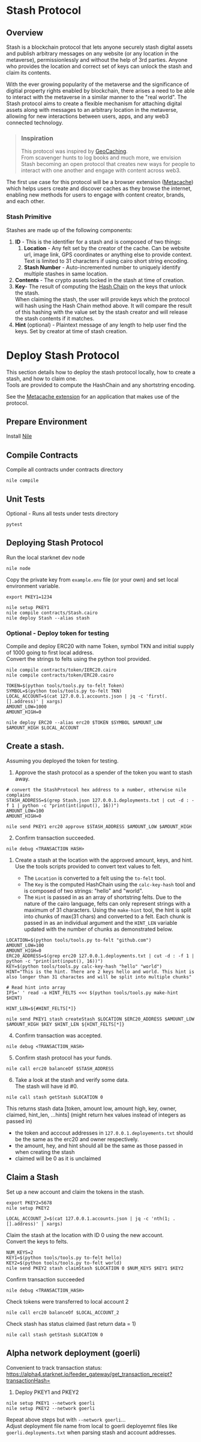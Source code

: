 # Stash Protocol

## Overview

Stash is a blockchain protocol that lets anyone securely stash digital assets and publish arbitrary messages on any website (or any location in the metaverse), permissionlessly and without the help of 3rd parties. Anyone who provides the location and correct set of keys can unlock the stash and claim its contents. 

With the ever growing popularity of the metaverse and the significance of digitial property rights enabled by blockchain, there arises a need to be able to interact with the metaverse in a similar manner to the "real world". The Stash protocol aims to create a flexible mechanism for attaching digital assets along with messages to an arbitrary location in the metaverse, allowing for new interactions between users, apps, and any web3 connected technology.    

> ### Inspiration
>
> This protocol was inspired by [GeoCaching](https://www.geocaching.com/play).  
> From scavenger hunts to log books and much more, we envision Stash becoming an open protocol that creates new ways for people to interact with one another and engage with content across web3. 


The first use case for this protocol will be a browser extension ([Metacache]()) which helps users create and discover caches as they browse the internet, enabling new methods for users to engage with content creator, brands, and each other. 

### Stash Primitive

Stashes are made up of the following components:

1. **ID** - This is the identifier for a stash and is composed of two things: 
    1. **Location** - Any felt set by the creator of the cache. Can be website url, image link, GPS coordinates or anything else to provide context. Text is limited to 31 characters if using cairo short string encoding. 
    2. **Stash Number** - Auto-incremented number to uniquely identify multiple stashes in same location.   
2. **Contents** - The crypto assets locked in the stash at time of creation. 
3. **Key**- The result of computing the [Hash Chain](https://github.com/starkware-libs/cairo-lang/blob/fc97bdd8322a7df043c87c371634b26c15ed6cee/src/starkware/cairo/common/hash_chain.cairo#L8) on the keys that unlock the stash.  
                When claiming the stash, the user will provide keys which the protocol will hash using the Hash Chain method above. It will compare the result of this hashing with the value set by the stash creator and will release the stash contents if it matches.  
4. **Hint** (optional) - Plaintext message of any length to help user find the keys. Set by creator at time of stash creation.
   

# Deploy Stash Protocol
This section details how to deploy the stash protocol locally, how to create a stash, and how to claim one.  
Tools are provided to compute the HashChain and any shortstring encoding.

See the [Metacache extension]() for an application that makes use of the protocol.


## Prepare Environment
Install [Nile](https://github.com/OpenZeppelin/nile)

## Compile Contracts
Compile all contracts under contracts directory  
```
nile compile
```  

## Unit Tests 
Optional - Runs all tests under tests directory  
```
pytest
```

## Deploying Stash Protocol
Run the local starknet dev node  
```
nile node
```

Copy the private key from `example.env` file (or your own) and set local environment variable.
```
export PKEY1=1234

nile setup PKEY1
nile compile contracts/Stash.cairo
nile deploy Stash --alias stash
```

### Optional - Deploy token for testing
Compile and deploy ERC20 with name Token, symbol TKN and initial supply of 1000 going to first local address.  
Convert the strings to felts using the python tool provided. 
```
nile compile contracts/token/IERC20.cairo
nile compile contracts/token/ERC20.cairo

TOKEN=$(python tools/tools.py to-felt Token)
SYMBOL=$(python tools/tools.py to-felt TKN)
LOCAL_ACCOUNT=$(cat 127.0.0.1.accounts.json | jq -c 'first(.[].address)' | xargs)
AMOUNT_LOW=1000
AMOUNT_HIGH=0

nile deploy ERC20 --alias erc20 $TOKEN $SYMBOL $AMOUNT_LOW $AMOUNT_HIGH $LOCAL_ACCOUNT
```

## Create a stash.
Assuming you deployed the token for testing.

1. Approve the stash protocol as a spender of the token you want to stash away.  
  
```
# convert the StashProtocol hex address to a number, otherwise nile complains
STASH_ADDRESS=$(grep Stash.json 127.0.0.1.deployments.txt | cut -d : -f 1 | python -c "print(int(input(), 16))")
AMOUNT_LOW=100
AMOUNT_HIGH=0

nile send PKEY1 erc20 approve $STASH_ADDRESS $AMOUNT_LOW $AMOUNT_HIGH
```  

2. Confirm transaction succeeded.  
```
nile debug <TRANSACTION HASH>
``` 

1. Create a stash at the location with the approved amount, keys, and hint.  
Use the tools scripts provided to convert text values to felt. 

   - The `Location` is converted to a felt using the `to-felt` tool.
   - The `Key` is the computed HashChain using the `calc-key-hash` tool and is composed of two strings: "hello" and "world".
   - The `Hint` is passed in as an array of shortstring felts. Due to the nature of the cairo language, felts can only represent strings with a maximum of 31 characters. Using the `make-hint` tool, the hint is split into chunks of max(31 chars) and converted to a felt. Each chunk is passed in as an individual argument and the `HINT_LEN` variable updated with the number of chunks as demonstrated below.
```
LOCATION=$(python tools/tools.py to-felt "github.com")
AMOUNT_LOW=100
AMOUNT_HIGH=0
ERC20_ADDRESS=$(grep erc20 127.0.0.1.deployments.txt | cut -d : -f 1 | python -c "print(int(input(), 16))")
KEY=$(python tools/tools.py calc-key-hash "hello" "world")
HINT="This is the hint. There are 2 keys hello and world. This hint is also longer than 31 charactes and will be split into multiple chunks"

# Read hint into array
IFS=' ' read -a HINT_FELTS <<< $(python tools/tools.py make-hint $HINT)

HINT_LEN=${#HINT_FELTS[*]}

nile send PKEY1 stash createStash $LOCATION $ERC20_ADDRESS $AMOUNT_LOW $AMOUNT_HIGH $KEY $HINT_LEN ${HINT_FELTS[*]} 
```
4. Confirm transaction was accepted.  
```
nile debug <TRANSACTION_HASH>
```
5. Confirm stash protocol has your funds.
```  
nile call erc20 balanceOf $STASH_ADDRESS
```
6. Take a look at the stash and verify some data.  
The stash will have id #0.  
```
nile call stash getStash $LOCATION 0
```  
This returns stash data [token, amount low, amount high, key, owner, claimed, hint_len, ...hints] (might return hex values instead of integers as passed in)
   - the token and acccout addresses in `127.0.0.1.deployements.txt` should be the same as the erc20 and owner respectively.
   - the amount, hey, and hint should all be the same as those passed in when creating the stash
   - claimed will be 0 as it is unclaimed 


## Claim a Stash
Set up a new account and claim the tokens in the stash.
```
export PKEY2=5678  
nile setup PKEY2

LOCAL_ACCOUNT_2=$(cat 127.0.0.1.accounts.json | jq -c 'nth(1; .[].address)' | xargs)
```

Claim the stash at the location with ID 0 using the new account.  
Convert the keys to felts.
```
NUM_KEYS=2
KEY1=$(python tools/tools.py to-felt hello)
KEY2=$(python tools/tools.py to-felt world)
nile send PKEY2 stash claimStash $LOCATION 0 $NUM_KEYS $KEY1 $KEY2
```

Confirm transaction succeeded
```
nile debug <TRANSACTION_HASH>
```

Check tokens were transferred to local account 2
```
nile call erc20 balanceOf $LOCAL_ACCOUNT_2
```

Check stash has status claimed (last return data = 1)
```
nile call stash getStash $LOCATION 0
```

## Alpha network deployment (goerli)

Convenient to track transaction status: https://alpha4.starknet.io/feeder_gateway/get_transaction_receipt?transactionHash=

1. Deploy PKEY1 and PKEY2
```
nile setup PKEY1 --network goerli
nile setup PKEY2 --network goerli
```

Repeat above steps but with `--network goerli`...  
Adjust deployment file name from local to goerli deployemnt files like `goerli.deployments.txt` when parsing stash and account addresses.